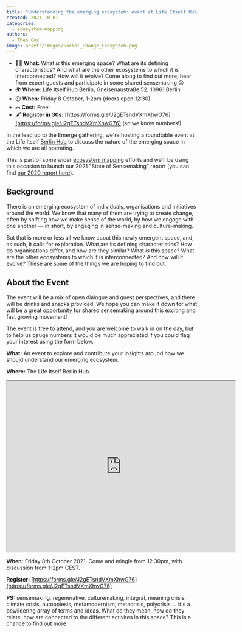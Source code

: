 ```yaml
---
title: "Understanding the emerging ecosystem: event at Life Itself Hub Berlin, Friday 8 Oct 2021"
created: 2021-10-01
categories: 
  - ecosystem-mapping
authors: 
  - Theo Cox
image: assets/images/Social_Change_Ecosystem.png
---
```


- 🤷‍♀️ **What:** What _is_ this emerging space? What are its defining characteristics? And what are the other ecosystems to which it is interconnected? How will it evolve? Come along to find out more, hear from expert guests and participate in some shared sensemaking 😉
- 🌍 **Where:** Life Itself Hub Berlin, Gneisenaustraße 52, 10961 Berlin
- ⏲️ **When:** Friday 8 October, 1-2pm (doors open 12:30)
- 💵 **Cost:** Free!
- 🖋️ **Register in 30s:** [https://forms.gle/J2gETsndVXmXhwG76](https://forms.gle/J2gETsndVXmXhwG76) (so we know numbers!)

In the lead up to the Emerge gathering, we're hosting a roundtable event at the Life Itself [Berlin Hub](https://lifeitself.org/hubs/berlin/) to discuss the nature of the emerging space in which we are all operating.

This is part of some wider [ecosystem mapping](https://lifeitself.org/ecosystem/) efforts and we'll be using this occasion to launch our 2021 "State of Sensemaking" report (you can find [our 2020 report here](https://lifeitself.org/ecosystem/snapshot-2020/)).

## Background

There is an emerging ecosystem of individuals, organisations and initiatives around the world. We know that many of them are trying to create change, often by shifting how we make sense of the world, by how we engage with one another — in short, by engaging in sense-making and culture-making.

But that is more or less all we know about this newly emergent space, and, as such, it calls for exploration. What are its defining characteristics? How do organisations differ, and how are they similar? What _is_ this space? What are the other ecosystems to which it is interconnected? And how will it evolve? These are some of the things we are hoping to find out.

## About the Event

The event will be a mix of open dialogue and guest perspectives, and there will be drinks and snacks provided. We hope you can make it down for what will be a great opportunity for shared sensemaking around this exciting and fast growing movement!

The event is free to attend, and you are welcome to walk in on the day, but to help us gauge numbers it would be much appreciated if you could flag your interest using the form below.

**What:** An event to explore and contribute your insights around how we should understand our emerging ecosystem.

**Where:** The Life Itself Berlin Hub

<iframe src="https://www.google.com/maps/embed?pb=!1m18!1m12!1m3!1d5409941.028444954!2d2.400193608227641!3d48.5414187665732!2m3!1f0!2f0!3f0!3m2!1i1024!2i768!4f13.1!3m3!1m2!1s0x47a84f79e5e8d543%3A0x5f0a0a18588de933!2sLife%20Itself%20Berlin%20Hub!5e0!3m2!1sen!2suk!4v1633105059567!5m2!1sen!2suk" width="600" height="450" style={{border:0}} allowFullScreen loading="lazy"></iframe>

**When:** Friday 8th October 2021. Come and mingle from 12.30pm, with discussion from 1-2pm CEST.

**Register:** [https://forms.gle/J2gETsndVXmXhwG76](https://forms.gle/J2gETsndVXmXhwG76)

**PS:** sensemaking, regenerative, culturemaking, integral, meaning crisis, climate crisis, autopoiesis, metamodernism, metacrisis, polycrisis ... it's a bewildering array of terms and ideas. What do they mean, how do they relate, how are connected to the different activites in this space? This is a chance to find out more.
